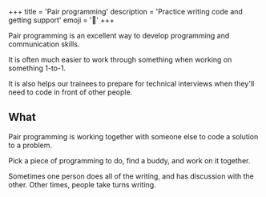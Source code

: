 +++
title = 'Pair programming'
description = 'Practice writing code and getting support'
emoji = '👥'
+++

Pair programming is an excellent way to develop programming and communication skills.

It is often much easier to work through something when working on something 1-to-1.

It is also helps our trainees to prepare for technical interviews when they'll need to code in front of other people.

## What

Pair programming is working together with someone else to code a solution to a problem.

Pick a piece of programming to do, find a buddy, and work on it together.

Sometimes one person does all of the writing, and has discussion with the other. Other times, people take turns writing.
